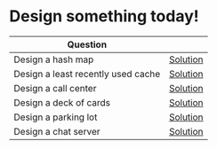 # Design something today!

| Question |  |
| --- | --- |
| Design a hash map | [Solution](https://github.com/himalayadua/Algos-and-System-Design/blob/main/System%20Design/Questions/Answers/1.%20Design%20a%20Hashmap.md) |
| Design a least recently used cache | [Solution](https://github.com/himalayadua/Algos-and-System-Design/blob/main/System%20Design/Questions/Answers/2.%20Design%20an%20LRU%20cache.md) |
| Design a call center | [Solution](https://github.com/himalayadua/Algos-and-System-Design/blob/main/System%20Design/Questions/Answers/3.%20Design%20a%20call%20center.md) |
| Design a deck of cards | [Solution](https://github.com/himalayadua/Algos-and-System-Design/blob/main/System%20Design/Questions/Answers/4.%20Design%20a%20deck%20of%20cards.md) |
| Design a parking lot | [Solution](https://github.com/himalayadua/Algos-and-System-Design/blob/main/System%20Design/Questions/Answers/5.%20Design%20a%20parking%20lot.md) |
| Design a chat server | [Solution](https://github.com/himalayadua/Algos-and-System-Design/blob/main/System%20Design/Questions/Answers/6.%20Design%20an%20online%20chat.md) |

